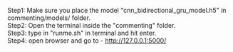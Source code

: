 Step1: Make sure you place the model "cnn_bidirectional_gru_model.h5" in commenting/models/ folder.   
Step2: Open the terminal inside the "commenting" folder.    
Step3: type in "runme.sh" in terminal and hit enter.     
Step4: open browser and go to - http://127.0.0.1:5000/
